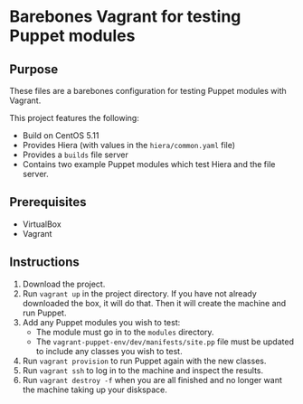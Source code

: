 # Barebones Vagrant for testing Puppet modules

## Purpose

These files are a barebones configuration for testing Puppet modules
with Vagrant.

This project features the following:

* Build on CentOS 5.11
* Provides Hiera (with values in the `hiera/common.yaml` file)
* Provides a `builds` file server
* Contains two example Puppet modules which test Hiera and the file
  server.

## Prerequisites

* VirtualBox
* Vagrant

## Instructions

1. Download the project.
2. Run `vagrant up` in the project directory. If you have not already
   downloaded the box, it will do that. Then it will create the
   machine and run Puppet.
3. Add any Puppet modules you wish to test:
    * The module must go in to the `modules` directory.
    * The `vagrant-puppet-env/dev/manifests/site.pp` file must be
      updated to include any classes you wish to test.
4. Run `vagrant provision` to run Puppet again with the new classes.
5. Run `vagrant ssh` to log in to the machine and inspect the results.
6. Run `vagrant destroy -f` when you are all finished and no longer
   want the machine taking up your diskspace.